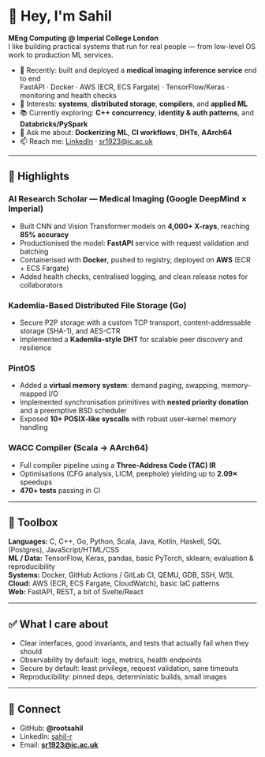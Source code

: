 # 👋 Hey, I'm Sahil

**MEng Computing @ Imperial College London**  
I like building practical systems that run for real people — from low-level OS work to production ML services.

- 🔭 Recently: built and deployed a **medical imaging inference service** end to end  
  FastAPI · Docker · AWS (ECR, ECS Fargate) · TensorFlow/Keras · monitoring and health checks
- 🧠 Interests: **systems**, **distributed storage**, **compilers**, and **applied ML**
- 📚 Currently exploring: **C++ concurrency**, **identity & auth patterns**, and **Databricks/PySpark**
- 💬 Ask me about: **Dockerizing ML**, **CI workflows**, **DHTs**, **AArch64**  
- 📫 Reach me: [LinkedIn](https://www.linkedin.com/in/sahil-r-a99478330/) · sr1923@ic.ac.uk

---

## 🚀 Highlights

### AI Research Scholar — Medical Imaging (Google DeepMind × Imperial)
- Built CNN and Vision Transformer models on **4,000+ X-rays**, reaching **85% accuracy**
- Productionised the model: **FastAPI** service with request validation and batching
- Containerised with **Docker**, pushed to registry, deployed on **AWS** (ECR + ECS Fargate)
- Added health checks, centralised logging, and clean release notes for collaborators

### Kademlia-Based Distributed File Storage (Go)
- Secure P2P storage with a custom TCP transport, content-addressable storage (SHA-1), and AES-CTR
- Implemented a **Kademlia-style DHT** for scalable peer discovery and resilience

### PintOS
- Added a **virtual memory system**: demand paging, swapping, memory-mapped I/O
- Implemented synchronisation primitives with **nested priority donation** and a preemptive BSD scheduler
- Exposed **10+ POSIX-like syscalls** with robust user–kernel memory handling

### WACC Compiler (Scala → AArch64)
- Full compiler pipeline using a **Three-Address Code (TAC) IR**
- Optimisations (CFG analysis, LICM, peephole) yielding up to **2.09×** speedups
- **470+ tests** passing in CI

---

## 🧰 Toolbox

**Languages:** C, C++, Go, Python, Scala, Java, Kotlin, Haskell, SQL (Postgres), JavaScript/HTML/CSS  
**ML / Data:** TensorFlow, Keras, pandas, basic PyTorch, sklearn; evaluation & reproducibility  
**Systems:** Docker, GitHub Actions / GitLab CI, QEMU, GDB, SSH, WSL  
**Cloud:** AWS (ECR, ECS Fargate, CloudWatch), basic IaC patterns  
**Web:** FastAPI, REST, a bit of Svelte/React

---

## ✅ What I care about

- Clear interfaces, good invariants, and tests that actually fail when they should  
- Observability by default: logs, metrics, health endpoints  
- Secure by default: least privilege, request validation, sane timeouts  
- Reproducibility: pinned deps, deterministic builds, small images

---

## 🔗 Connect

- GitHub: **@rootsahil**  
- LinkedIn: [sahil-r](https://www.linkedin.com/in/sahil-r-a99478330/)  
- Email: **sr1923@ic.ac.uk**

